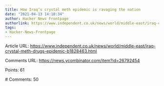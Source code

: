 ```yaml
---
title: How Iraq’s crystal meth epidemic is ravaging the nation
date: "2021-04-13 14:18:34"
author: Hacker News Frontpage
authorlink: https://www.independent.co.uk/news/world/middle-east/iraq-crystal-meth-drugs-epidemic-b1828463.html
tags:
- Hacker-News-Frontpage
---
```


<p>Article URL: <a href="https://www.independent.co.uk/news/world/middle-east/iraq-crystal-meth-drugs-epidemic-b1828463.html">https://www.independent.co.uk/news/world/middle-east/iraq-crystal-meth-drugs-epidemic-b1828463.html</a></p>
<p>Comments URL: <a href="https://news.ycombinator.com/item?id=26792454">https://news.ycombinator.com/item?id=26792454</a></p>
<p>Points: 61</p>
<p># Comments: 50</p>
